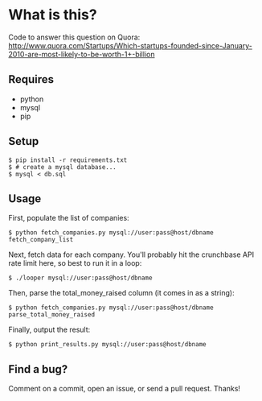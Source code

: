 # What is this?

Code to answer this question on Quora: http://www.quora.com/Startups/Which-startups-founded-since-January-2010-are-most-likely-to-be-worth-1+-billion

## Requires

- python
- mysql
- pip

## Setup

    $ pip install -r requirements.txt
    $ # create a mysql database...
    $ mysql < db.sql

## Usage

First, populate the list of companies:

    $ python fetch_companies.py mysql://user:pass@host/dbname fetch_company_list
    
Next, fetch data for each company. You'll probably hit the crunchbase API rate limit here, so best to run it in a loop:
    
    $ ./looper mysql://user:pass@host/dbname

Then, parse the total_money_raised column (it comes in as a string):

    $ python fetch_companies.py mysql://user:pass@host/dbname parse_total_money_raised

Finally, output the result:
    
    $ python print_results.py mysql://user:pass@host/dbname


## Find a bug?

Comment on a commit, open an issue, or send a pull request. Thanks!
